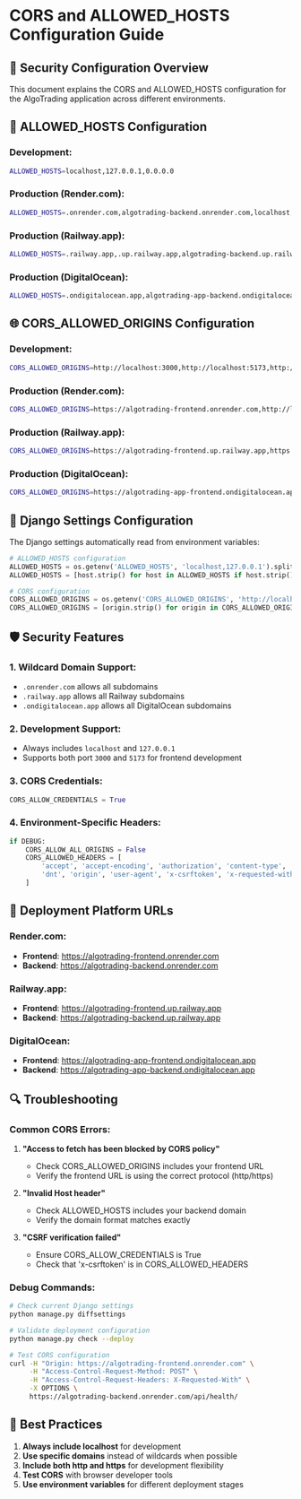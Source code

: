 # CORS and ALLOWED_HOSTS Configuration Guide

## 🔐 Security Configuration Overview

This document explains the CORS and ALLOWED_HOSTS configuration for the AlgoTrading application across different environments.

## 🎯 ALLOWED_HOSTS Configuration

### Development:
```bash
ALLOWED_HOSTS=localhost,127.0.0.1,0.0.0.0
```

### Production (Render.com):
```bash
ALLOWED_HOSTS=.onrender.com,algotrading-backend.onrender.com,localhost,127.0.0.1
```

### Production (Railway.app):
```bash
ALLOWED_HOSTS=.railway.app,.up.railway.app,algotrading-backend.up.railway.app,localhost,127.0.0.1
```

### Production (DigitalOcean):
```bash
ALLOWED_HOSTS=.ondigitalocean.app,algotrading-app-backend.ondigitalocean.app,localhost,127.0.0.1
```

## 🌐 CORS_ALLOWED_ORIGINS Configuration

### Development:
```bash
CORS_ALLOWED_ORIGINS=http://localhost:3000,http://localhost:5173,http://127.0.0.1:3000,http://127.0.0.1:5173
```

### Production (Render.com):
```bash
CORS_ALLOWED_ORIGINS=https://algotrading-frontend.onrender.com,http://localhost:3000,http://localhost:5173
```

### Production (Railway.app):
```bash
CORS_ALLOWED_ORIGINS=https://algotrading-frontend.up.railway.app,https://algotrading-frontend.railway.app,http://localhost:3000,http://localhost:5173
```

### Production (DigitalOcean):
```bash
CORS_ALLOWED_ORIGINS=https://algotrading-app-frontend.ondigitalocean.app,http://localhost:3000,http://localhost:5173
```

## 🔧 Django Settings Configuration

The Django settings automatically read from environment variables:

```python
# ALLOWED_HOSTS configuration
ALLOWED_HOSTS = os.getenv('ALLOWED_HOSTS', 'localhost,127.0.0.1').split(',')
ALLOWED_HOSTS = [host.strip() for host in ALLOWED_HOSTS if host.strip()]

# CORS configuration
CORS_ALLOWED_ORIGINS = os.getenv('CORS_ALLOWED_ORIGINS', 'http://localhost:3000,http://localhost:5173').split(',')
CORS_ALLOWED_ORIGINS = [origin.strip() for origin in CORS_ALLOWED_ORIGINS if origin.strip()]
```

## 🛡️ Security Features

### 1. Wildcard Domain Support:
- `.onrender.com` allows all subdomains
- `.railway.app` allows all Railway subdomains
- `.ondigitalocean.app` allows all DigitalOcean subdomains

### 2. Development Support:
- Always includes `localhost` and `127.0.0.1`
- Supports both port `3000` and `5173` for frontend development

### 3. CORS Credentials:
```python
CORS_ALLOW_CREDENTIALS = True
```

### 4. Environment-Specific Headers:
```python
if DEBUG:
    CORS_ALLOW_ALL_ORIGINS = False
    CORS_ALLOWED_HEADERS = [
        'accept', 'accept-encoding', 'authorization', 'content-type',
        'dnt', 'origin', 'user-agent', 'x-csrftoken', 'x-requested-with'
    ]
```

## 🚀 Deployment Platform URLs

### Render.com:
- **Frontend**: https://algotrading-frontend.onrender.com
- **Backend**: https://algotrading-backend.onrender.com

### Railway.app:
- **Frontend**: https://algotrading-frontend.up.railway.app
- **Backend**: https://algotrading-backend.up.railway.app

### DigitalOcean:
- **Frontend**: https://algotrading-app-frontend.ondigitalocean.app
- **Backend**: https://algotrading-app-backend.ondigitalocean.app

## 🔍 Troubleshooting

### Common CORS Errors:

1. **"Access to fetch has been blocked by CORS policy"**
   - Check CORS_ALLOWED_ORIGINS includes your frontend URL
   - Verify the frontend URL is using the correct protocol (http/https)

2. **"Invalid Host header"**
   - Check ALLOWED_HOSTS includes your backend domain
   - Verify the domain format matches exactly

3. **"CSRF verification failed"**
   - Ensure CORS_ALLOW_CREDENTIALS is True
   - Check that 'x-csrftoken' is in CORS_ALLOWED_HEADERS

### Debug Commands:

```bash
# Check current Django settings
python manage.py diffsettings

# Validate deployment configuration
python manage.py check --deploy

# Test CORS configuration
curl -H "Origin: https://algotrading-frontend.onrender.com" \
     -H "Access-Control-Request-Method: POST" \
     -H "Access-Control-Request-Headers: X-Requested-With" \
     -X OPTIONS \
     https://algotrading-backend.onrender.com/api/health/
```

## 📝 Best Practices

1. **Always include localhost** for development
2. **Use specific domains** instead of wildcards when possible
3. **Include both http and https** for development flexibility
4. **Test CORS** with browser developer tools
5. **Use environment variables** for different deployment stages
